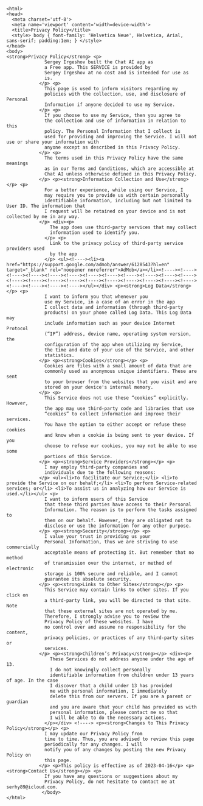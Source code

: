 <!DOCTYPE html>
    <html>
    <head>
      <meta charset='utf-8'>
      <meta name='viewport' content='width=device-width'>
      <title>Privacy Policy</title>
      <style> body { font-family: 'Helvetica Neue', Helvetica, Arial, sans-serif; padding:1em; } </style>
    </head>
    <body>
    <strong>Privacy Policy</strong> <p>
                  Sergey Irgeshov built the Chat AI app as
                  a Free app. This SERVICE is provided by
                  Sergey Irgeshov at no cost and is intended for use as
                  is.
                </p> <p>
                  This page is used to inform visitors regarding my
                  policies with the collection, use, and disclosure of Personal
                  Information if anyone decided to use my Service.
                </p> <p>
                  If you choose to use my Service, then you agree to
                  the collection and use of information in relation to this
                  policy. The Personal Information that I collect is
                  used for providing and improving the Service. I will not use or share your information with
                  anyone except as described in this Privacy Policy.
                </p> <p>
                  The terms used in this Privacy Policy have the same meanings
                  as in our Terms and Conditions, which are accessible at
                  Chat AI unless otherwise defined in this Privacy Policy.
                </p> <p><strong>Information Collection and Use</strong></p> <p>
                  For a better experience, while using our Service, I
                  may require you to provide us with certain personally
                  identifiable information, including but not limited to User ID. The information that
                  I request will be retained on your device and is not collected by me in any way.
                </p> <div><p>
                    The app does use third-party services that may collect
                    information used to identify you.
                  </p> <p>
                    Link to the privacy policy of third-party service providers used
                    by the app
                  </p> <ul><!----><li><a href="https://support.google.com/admob/answer/6128543?hl=en" target="_blank" rel="noopener noreferrer">AdMob</a></li><!----><!----><!----><!----><!----><!----><!----><!----><!----><!----><!----><!----><!----><!----><!----><!----><!----><!----><!----><!----><!----><!----><!----><!----><!----><!----></ul></div> <p><strong>Log Data</strong></p> <p>
                  I want to inform you that whenever you
                  use my Service, in a case of an error in the app
                  I collect data and information (through third-party
                  products) on your phone called Log Data. This Log Data may
                  include information such as your device Internet Protocol
                  (“IP”) address, device name, operating system version, the
                  configuration of the app when utilizing my Service,
                  the time and date of your use of the Service, and other
                  statistics.
                </p> <p><strong>Cookies</strong></p> <p>
                  Cookies are files with a small amount of data that are
                  commonly used as anonymous unique identifiers. These are sent
                  to your browser from the websites that you visit and are
                  stored on your device's internal memory.
                </p> <p>
                  This Service does not use these “cookies” explicitly. However,
                  the app may use third-party code and libraries that use
                  “cookies” to collect information and improve their services.
                  You have the option to either accept or refuse these cookies
                  and know when a cookie is being sent to your device. If you
                  choose to refuse our cookies, you may not be able to use some
                  portions of this Service.
                </p> <p><strong>Service Providers</strong></p> <p>
                  I may employ third-party companies and
                  individuals due to the following reasons:
                </p> <ul><li>To facilitate our Service;</li> <li>To provide the Service on our behalf;</li> <li>To perform Service-related services; or</li> <li>To assist us in analyzing how our Service is used.</li></ul> <p>
                  I want to inform users of this Service
                  that these third parties have access to their Personal
                  Information. The reason is to perform the tasks assigned to
                  them on our behalf. However, they are obligated not to
                  disclose or use the information for any other purpose.
                </p> <p><strong>Security</strong></p> <p>
                  I value your trust in providing us your
                  Personal Information, thus we are striving to use commercially
                  acceptable means of protecting it. But remember that no method
                  of transmission over the internet, or method of electronic
                  storage is 100% secure and reliable, and I cannot
                  guarantee its absolute security.
                </p> <p><strong>Links to Other Sites</strong></p> <p>
                  This Service may contain links to other sites. If you click on
                  a third-party link, you will be directed to that site. Note
                  that these external sites are not operated by me.
                  Therefore, I strongly advise you to review the
                  Privacy Policy of these websites. I have
                  no control over and assume no responsibility for the content,
                  privacy policies, or practices of any third-party sites or
                  services.
                </p> <p><strong>Children’s Privacy</strong></p> <div><p>
                    These Services do not address anyone under the age of 13.
                    I do not knowingly collect personally
                    identifiable information from children under 13 years of age. In the case
                    I discover that a child under 13 has provided
                    me with personal information, I immediately
                    delete this from our servers. If you are a parent or guardian
                    and you are aware that your child has provided us with
                    personal information, please contact me so that
                    I will be able to do the necessary actions.
                  </p></div> <!----> <p><strong>Changes to This Privacy Policy</strong></p> <p>
                  I may update our Privacy Policy from
                  time to time. Thus, you are advised to review this page
                  periodically for any changes. I will
                  notify you of any changes by posting the new Privacy Policy on
                  this page.
                </p> <p>This policy is effective as of 2023-04-16</p> <p><strong>Contact Us</strong></p> <p>
                  If you have any questions or suggestions about my
                  Privacy Policy, do not hesitate to contact me at serhy89@icloud.com.
                 </body>
    </html>
